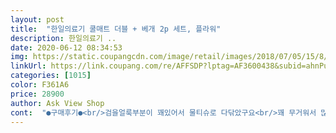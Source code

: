 ```yaml
---
layout: post 
title:  "한일의료기 쿨매트 더블 + 베개 2p 세트, 플라워" 
description: 한일의료기 ..
date: 2020-06-12 08:34:53 
img: https://static.coupangcdn.com/image/retail/images/2018/07/05/15/8/4cdcd2f9-9913-4c45-b32f-2d0120f0a746.jpg 
linkUrl: https://link.coupang.com/re/AFFSDP?lptag=AF3600438&subid=ahnPublicAsk&pageKey=109029422&itemId=329896087&vendorItemId=3880966374&traceid=V0-113-29b9791608b2ef49 
categories: [1015] 
color: F361A6 
price: 28900 
author: Ask View Shop 
cont:  "●구매후기●<br/>검을얼룩부분이 꽤있어서 물티슈로 다닦았구요<br/>꽤 무거워서 많이놀랫습니다<br/>다른 상품평 보고 얼마나 무겁겠어... <br/> 라고 생각했는데 생각보다 굉장하네요.<br/>.<br/> 그래도 냄새도 안나오 얼룩도 없이 잘 왔습니다! 혹시 몰라 한번 닦아내고 사용중인데 만족합니다! 말도안되게 시원한건 아니지만 없는것보다는 훨씬 좋아요!<br/>바느질은 허접하네요<br/>배개부분은 디자인이 서로다른거네요 .<br/> 뭐상관없지만요<br/>싸게사서그런걸까요<br/>약간 실망이요<br/>여름대비로 쿨매트주문해서받았는데 매트는좋은데쿨베개에는곰팡이로얼룩져서교환했는데또마찬가지.<br/>교환한것이처음것보다는곰파이가덜있어서그냥사용하기로함.<br/>또교환하기도불편하고.<br/>제대로검수하고보내주셨으면참기분좋았을텐데요.<br/>아쉽네요.<br/>그래도잘사용하도록하겠습니다.<br/><br/>캠핑용으로 사용하려산건데<br/>" 
---
```

